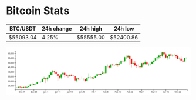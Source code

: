 # Bitcoin Stats

BTC/USDT|24h change|24h high|24h low|
|---|---|---|---|
|$55093.04|4.25%|$55555.00|$52400.86|

<img src="./chart.svg">
